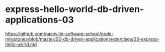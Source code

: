 # express-hello-world-db-driven-applications-03
https://github.com/nashville-software-school/node-milestones/blob/master/02-db-driven-applications/exercises/03-express-hello-world.md
